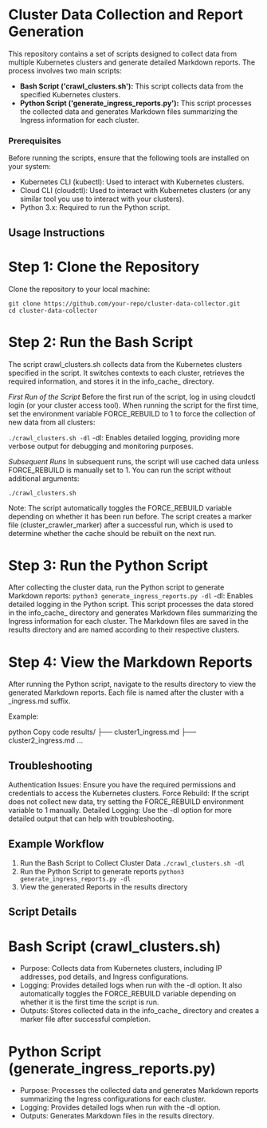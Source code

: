 # Cluster Data Collection and Report Generation
This repository contains a set of scripts designed to collect data from multiple Kubernetes clusters and generate detailed Markdown reports. The process involves two main scripts:

- **Bash Script ('crawl_clusters.sh'):** This script collects data from the specified Kubernetes clusters.
- **Python Script ('generate_ingress_reports.py'):** This script processes the collected data and generates Markdown files summarizing the Ingress information for each cluster.

  
### Prerequisites
Before running the scripts, ensure that the following tools are installed on your system:
- Kubernetes CLI (kubectl): Used to interact with Kubernetes clusters.
- Cloud CLI (cloudctl): Used to interact with Kubernetes clusters (or any similar tool you use to interact with your clusters).
- Python 3.x: Required to run the Python script.


## Usage Instructions
# Step 1: Clone the Repository
Clone the repository to your local machine:
```
git clone https://github.com/your-repo/cluster-data-collector.git
cd cluster-data-collector
```

# Step 2: Run the Bash Script
The script crawl_clusters.sh collects data from the Kubernetes clusters specified in the script. It switches contexts to each cluster, retrieves the required information, and stores it in the info_cache_ directory.

*First Run of the Script*
Before the first run of the script, log in using cloudctl login (or your cluster access tool).
When running the script for the first time, set the environment variable FORCE_REBUILD to 1 to force the collection of new data from all clusters:

```./crawl_clusters.sh -dl```
-dl: Enables detailed logging, providing more verbose output for debugging and monitoring purposes.

*Subsequent Runs*
In subsequent runs, the script will use cached data unless FORCE_REBUILD is manually set to 1. You can run the script without additional arguments:
```
./crawl_clusters.sh
```
Note: The script automatically toggles the FORCE_REBUILD variable depending on whether it has been run before. The script creates a marker file (cluster_crawler_marker) after a successful run, which is used to determine whether the cache should be rebuilt on the next run.

# Step 3: Run the Python Script
After collecting the cluster data, run the Python script to generate Markdown reports:
```python3 generate_ingress_reports.py -dl```
-dl: Enables detailed logging in the Python script.
This script processes the data stored in the info_cache_ directory and generates Markdown files summarizing the Ingress information for each cluster. The Markdown files are saved in the results directory and are named according to their respective clusters.

# Step 4: View the Markdown Reports
After running the Python script, navigate to the results directory to view the generated Markdown reports. Each file is named after the cluster with a _ingress.md suffix.

Example:

python
Copy code
results/
├── cluster1_ingress.md
├── cluster2_ingress.md
...

## Troubleshooting
Authentication Issues: Ensure you have the required permissions and credentials to access the Kubernetes clusters.
Force Rebuild: If the script does not collect new data, try setting the FORCE_REBUILD environment variable to 1 manually.
Detailed Logging: Use the -dl option for more detailed output that can help with troubleshooting.

## Example Workflow
1. Run the Bash Script to Collect Cluster Data
```./crawl_clusters.sh -dl```
2. Run the Python Script to generate reports
```python3 generate_ingress_reports.py -dl```
3. View the generated Reports in the results directory

## Script Details
# Bash Script (crawl_clusters.sh)
- Purpose: Collects data from Kubernetes clusters, including IP addresses, pod details, and Ingress configurations.
- Logging: Provides detailed logs when run with the -dl option. It also automatically toggles the FORCE_REBUILD variable depending on whether it is the first time the script is run.
- Outputs: Stores collected data in the info_cache_ directory and creates a marker file after successful completion.

# Python Script (generate_ingress_reports.py)
- Purpose: Processes the collected data and generates Markdown reports summarizing the Ingress configurations for each cluster.
- Logging: Provides detailed logs when run with the -dl option.
- Outputs: Generates Markdown files in the results directory.
